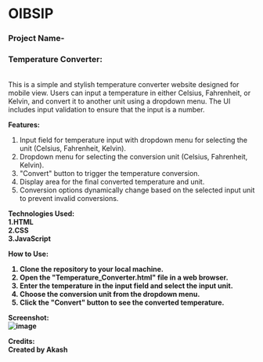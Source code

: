 # OIBSIP
<h3>Project Name-</h3><h3>Temperature Converter:</h3><br>
This is a simple and stylish temperature converter website designed for mobile view. Users can input a temperature in either Celsius, Fahrenheit, or Kelvin, and convert it to another unit using a dropdown menu. The UI includes input validation to ensure that the input is a number.<br>

<b>Features:</b>
1. Input field for temperature input with dropdown menu for selecting the unit (Celsius, Fahrenheit, Kelvin).
2. Dropdown menu for selecting the conversion unit (Celsius, Fahrenheit, Kelvin).
3. "Convert" button to trigger the temperature conversion.
4. Display area for the final converted temperature and unit.
5. Conversion options dynamically change based on the selected input unit to prevent invalid conversions.
   
<b>Technologies Used:<b><br>
1.HTML<br>
2.CSS<br>
3.JavaScript<br>

<b>How to Use:</b><br>
1. Clone the repository to your local machine.
2. Open the "Temperature_Converter.html" file in a web browser.
3. Enter the temperature in the input field and select the input unit.
4. Choose the conversion unit from the dropdown menu.
5. Click the "Convert" button to see the converted temperature.

<b>Screenshot:</b><br>
![image](https://github.com/akashkumar8917/OIBSIP/assets/125463337/867aa008-c345-4eac-a39a-57db5be634b9)

<b>Credits:</b><br>
Created by <b>Akash</b>
